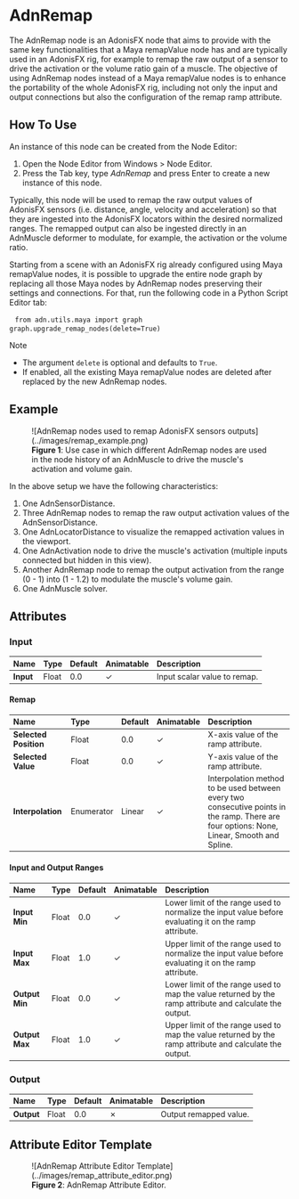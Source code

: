 # AdnRemap

The AdnRemap node is an AdonisFX node that aims to provide with the same key functionalities that a Maya remapValue node has and are typically used in an AdonisFX rig, for example to remap the raw output of a sensor to drive the activation or the volume ratio gain of a muscle. The objective of using AdnRemap nodes instead of a Maya remapValue nodes is to enhance the portability of the whole AdonisFX rig, including not only the input and output connections but also the configuration of the remap ramp attribute.

## How To Use

An instance of this node can be created from the Node Editor:

1. Open the Node Editor from Windows > Node Editor.
2. Press the Tab key, type *AdnRemap* and press Enter to create a new instance of this node.

Typically, this node will be used to remap the raw output values of AdonisFX sensors (i.e. distance, angle, velocity and acceleration) so that they are ingested into the AdonisFX locators within the desired normalized ranges. The remapped output can also be ingested directly in an AdnMuscle deformer to modulate, for example, the activation or the volume ratio.

Starting from a scene with an AdonisFX rig already configured using Maya remapValue nodes, it is possible to upgrade the entire node graph by replacing all those Maya nodes by AdnRemap nodes preserving their settings and connections. For that, run the following code in a Python Script Editor tab:

<pre><code style="white-space: pre; margin: 20px 0; padding: 10px; box-sizing: border-box;">from adn.utils.maya import graph
graph.upgrade_remap_nodes(delete=True)
</code></pre>

> [!NOTE]
> - The argument `delete` is optional and defaults to `True`.
> - If enabled, all the existing Maya remapValue nodes are deleted after replaced by the new AdnRemap nodes.

## Example

<figure markdown>
  ![AdnRemap nodes used to remap AdonisFX sensors outputs](../images/remap_example.png)
  <figcaption><b>Figure 1</b>: Use case in which different AdnRemap nodes are used in the node history of an AdnMuscle to drive the muscle's activation and volume gain.</figcaption>
</figure>

In the above setup we have the following characteristics:

1. One AdnSensorDistance.
2. Three AdnRemap nodes to remap the raw output activation values of the AdnSensorDistance.
3. One AdnLocatorDistance to visualize the remapped activation values in the viewport.
4. One AdnActivation node to drive the muscle's activation (multiple inputs connected but hidden in this view).
5. Another AdnRemap node to remap the output activation from the range (0 - 1) into (1 - 1.2) to modulate the muscle's volume gain.
6. One AdnMuscle solver.

## Attributes

### Input
| Name | Type | Default | Animatable | Description |
| :--- | :--- | :------ | :--------- | :---------- |
| **Input**        | Float | 0.0 | ✓ | Input scalar value to remap. |

#### Remap

| Name | Type | Default | Animatable | Description |
| :--- | :--- | :------ | :--------- | :---------- |
| **Selected Position**   | Float      | 0.0    | ✓ | X-axis value of the ramp attribute. |
| **Selected Value**      | Float      | 0.0    | ✓ | Y-axis value of the ramp attribute. |
| **Interpolation**       | Enumerator | Linear | ✓ | Interpolation method to be used between every two consecutive points in the ramp. There are four options: None, Linear, Smooth and Spline. |

#### Input and Output Ranges

| Name | Type | Default | Animatable | Description |
| :--- | :--- | :------ | :--------- | :---------- |
| **Input Min**  | Float      | 0.0    | ✓ | Lower limit of the range used to normalize the input value before evaluating it on the ramp attribute. |
| **Input Max**  | Float      | 1.0    | ✓ | Upper limit of the range used to normalize the input value before evaluating it on the ramp attribute. |
| **Output Min** | Float      | 0.0    | ✓ | Lower limit of the range used to map the value returned by the ramp attribute and calculate the output. |
| **Output Max** | Float      | 1.0    | ✓ | Upper limit of the range used to map the value returned by the ramp attribute and calculate the output. |

### Output

| Name | Type | Default | Animatable | Description |
| :--- | :--- | :------ | :--------- | :---------- |
| **Output** | Float | 0.0 | ✗ | Output remapped value. |

## Attribute Editor Template

<figure style="width:75%;" markdown>
  ![AdnRemap Attribute Editor Template](../images/remap_attribute_editor.png)
  <figcaption><b>Figure 2</b>: AdnRemap Attribute Editor.</figcaption>
</figure>
